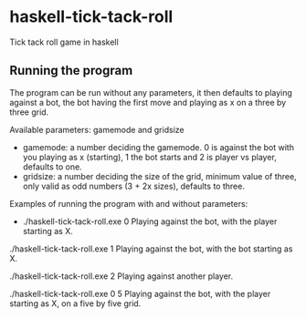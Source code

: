 # haskell-tick-tack-roll

Tick tack roll game in haskell

## Running the program
The program can be run without any parameters, it then defaults to playing against a bot, the bot having the first move and playing as x on a three by three grid.

Available parameters: 
gamemode and gridsize

- gamemode: a number deciding the gamemode. 0 is against the bot with you playing as x (starting), 1 the bot starts and 2 is player vs player, defaults to one.
- gridsize: a number deciding the size of the grid, minimum value of three, only valid as odd numbers (3 + 2x sizes), defaults to three.

Examples of running the program with and without parameters:
- ./haskell-tick-tack-roll.exe 0
Playing against the bot, with the player starting as X.

./haskell-tick-tack-roll.exe 1
Playing against the bot, with the bot starting as X.

./haskell-tick-tack-roll.exe 2
Playing against another player.

./haskell-tick-tack-roll.exe 0 5
Playing against the bot, with the player starting as X, on a five by five grid.

